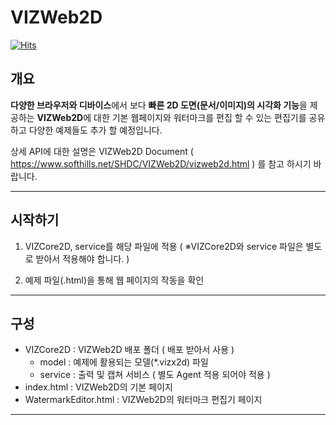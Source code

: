 # VIZWeb2D

[![Hits](https://hits.seeyoufarm.com/api/count/incr/badge.svg?url=https%3A%2F%2Fgithub.com%2Fsofthills3d%2FVIZWeb2D&count_bg=%2379C83D&title_bg=%23555555&icon=&icon_color=%23E7E7E7&title=hits&edge_flat=false)](https://hits.seeyoufarm.com)

## 개요
**다양한 브라우저와 디바이스**에서 보다 **빠른 2D 도면(문서/이미지)의 시각화 기능**을 제공하는 **VIZWeb2D**에 대한 기본 웹페이지와 워터마크를 편집 할 수 있는 편집기를 공유 하고 다양한 예제들도 추가 할 예정입니다.

상세 API에 대한 설명은 VIZWeb2D Document ( https://www.softhills.net/SHDC/VIZWeb2D/vizweb2d.html ) 를 참고 하시기 바랍니다.

---
## 시작하기 
1. VIZCore2D, service를 해당 파일에 적용 ( ※VIZCore2D와 service 파일은 별도로 받아서 적용해야 합니다. )

2. 예제 파일(.html)을 통해 웹 페이지의 작동을 확인
---
## 구성
+  VIZCore2D : VIZWeb2D 배포 폴더 ( 배포 받아서 사용 )
    - model : 예제에 활용되는 모델(*.vizx2d) 파일
    - service : 출력 및 캡쳐 서비스 ( 별도 Agent 적용 되어야 적용 ) 
+  index.html : VIZWeb2D의 기본 페이지
+  WatermarkEditor.html : VIZWeb2D의 워터마크 편집기 페이지

---

